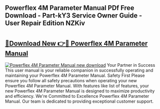 ## Powerflex 4M Parameter Manual PDf Free Download - Part-kY3 Service Owner Guide - User Repair Edition NZKiv

# <h2><a href="http://bc31064.oget.top/?id=Powerflex+4M+Parameter+Manual">🔗Download New 👉🔴 Powerflex 4M Parameter Manual</a></h2>

[![Powerflex 4M Parameter Manual new download](https://i.imgur.com/5g1atiW.png)](http://bc31064.oget.top/?id=Powerflex+4M+Parameter+Manual)
Your Partner in Success This user manual is your reliable companion in successfully operating and maintaining your Powerflex 4M Parameter Manual. Safety First Please ensure you follow all safety precautions when operating your new Powerflex 4M Parameter Manual. With features like list of features, your new Powerflex 4M Parameter Manual is designed to maximize productivity and efficiency. We're Committed to Excellence Powerflex 4M Parameter Manual. Our team is dedicated to providing exceptional customer support.

